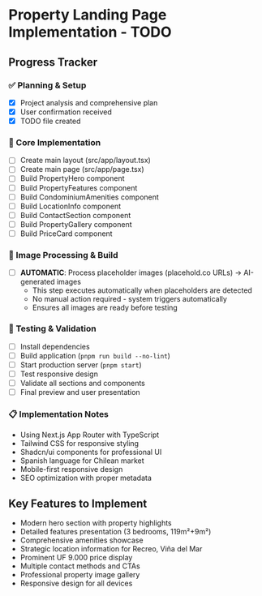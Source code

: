 # Property Landing Page Implementation - TODO

## Progress Tracker

### ✅ Planning & Setup
- [x] Project analysis and comprehensive plan
- [x] User confirmation received
- [x] TODO file created

### 🔄 Core Implementation
- [ ] Create main layout (src/app/layout.tsx)
- [ ] Create main page (src/app/page.tsx)
- [ ] Build PropertyHero component
- [ ] Build PropertyFeatures component
- [ ] Build CondominiumAmenities component
- [ ] Build LocationInfo component
- [ ] Build ContactSection component
- [ ] Build PropertyGallery component
- [ ] Build PriceCard component

### 🔄 Image Processing & Build
- [ ] **AUTOMATIC**: Process placeholder images (placehold.co URLs) → AI-generated images
  - This step executes automatically when placeholders are detected
  - No manual action required - system triggers automatically
  - Ensures all images are ready before testing

### 🔄 Testing & Validation
- [ ] Install dependencies
- [ ] Build application (`pnpm run build --no-lint`)
- [ ] Start production server (`pnpm start`)
- [ ] Test responsive design
- [ ] Validate all sections and components
- [ ] Final preview and user presentation

### 📋 Implementation Notes
- Using Next.js App Router with TypeScript
- Tailwind CSS for responsive styling  
- Shadcn/ui components for professional UI
- Spanish language for Chilean market
- Mobile-first responsive design
- SEO optimization with proper metadata

## Key Features to Implement
- Modern hero section with property highlights
- Detailed features presentation (3 bedrooms, 119m²+9m²)
- Comprehensive amenities showcase
- Strategic location information for Recreo, Viña del Mar
- Prominent UF 9.000 price display
- Multiple contact methods and CTAs
- Professional property image gallery
- Responsive design for all devices